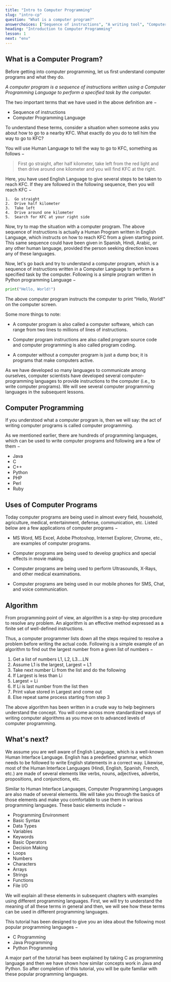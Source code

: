 ```yaml
---
title: "Intro to Computer Programming"
slug: "intro-cp"
question: "What is a computer program?"
answerchoices: ["Sequence of instructions", "A writing tool", "Computer programming language", "Hardware"]
heading: "Introduction to Computer Programming"
lesson: 1
next: "env"
---
```



## What is a Computer Program?
Before getting into computer programming, let us first understand computer programs and what they do.

*A computer program is a sequence of instructions written using a Computer Programming Language to perform a specified task by the computer.*

The two important terms that we have used in the above definition are −

* Sequence of instructions
* Computer Programming Language

To understand these terms, consider a situation when someone asks you about how to go to a nearby KFC. What exactly do you do to tell him the way to go to KFC?

You will use Human Language to tell the way to go to KFC, something as follows −

> First go straight, after half kilometer, take left from the red light and then drive around one kilometer and you will find KFC at the right.

Here, you have used English Language to give several steps to be taken to reach KFC. If they are followed in the following sequence, then you will reach KFC −

```
1.	Go straight
2.	Drive half kilometer
3.	Take left
4.	Drive around one kilometer
5.	Search for KFC at your right side
```

Now, try to map the situation with a computer program. The above sequence of instructions is actually a Human Program written in English Language, which instructs on how to reach KFC from a given starting point. This same sequence could have been given in Spanish, Hindi, Arabic, or any other human language, provided the person seeking direction knows any of these languages.

Now, let's go back and try to understand a computer program, which is a sequence of instructions written in a Computer Language to perform a specified task by the computer. Following is a simple program written in Python programming Language −
```python
print("Hello, World!")
```
The above computer program instructs the computer to print "Hello, World!" on the computer screen.

Some more things to note: 
* A computer program is also called a computer software, which can range from two lines to millions of lines of instructions.

* Computer program instructions are also called program source code and computer programming is also called program coding.

* A computer without a computer program is just a dump box; it is programs that make computers active.

As we have developed so many languages to communicate among ourselves, computer scientists have developed several computer-programming languages to provide instructions to the computer (i.e., to write computer programs). We will see several computer programming languages in the subsequent lessons.

## Computer Programming
If you understood what a computer program is, then we will say: the act of writing computer programs is called computer programming.

As we mentioned earlier, there are hundreds of programming languages, which can be used to write computer programs and following are a few of them −

* Java
* C
* C++
* Python
* PHP
* Perl
* Ruby

## Uses of Computer Programs
Today computer programs are being used in almost every field, household, agriculture, medical, entertainment, defense, communication, etc. Listed below are a few applications of computer programs −

* MS Word, MS Excel, Adobe Photoshop, Internet Explorer, Chrome, etc., are examples of computer programs.

* Computer programs are being used to develop graphics and special effects in movie making.

* Computer programs are being used to perform Ultrasounds, X-Rays, and other medical examinations.

* Computer programs are being used in our mobile phones for SMS, Chat, and voice communication.

## Algorithm
From programming point of view, an algorithm is a step-by-step procedure to resolve any problem. An algorithm is an effective method expressed as a finite set of well-defined instructions.

Thus, a computer programmer lists down all the steps required to resolve a problem before writing the actual code. Following is a simple example of an algorithm to find out the largest number from a given list of numbers −

1. Get a list of numbers L1, L2, L3....LN
2. Assume L1 is the largest, Largest = L1
3. Take next number Li from the list and do the following
4. If Largest is less than Li
5. Largest = Li
6. If Li is last number from the list then
7. Print value stored in Largest and come out
8. Else repeat same process starting from step 3

The above algorithm has been written in a crude way to help beginners understand the concept. You will come across more standardized ways of writing computer algorithms as you move on to advanced levels of computer programming.

## What's next?

We assume you are well aware of English Language, which is a well-known Human Interface Language. English has a predefined grammar, which needs to be followed to write English statements in a correct way. Likewise, most of the Human Interface Languages (Hindi, English, Spanish, French, etc.) are made of several elements like verbs, nouns, adjectives, adverbs, propositions, and conjunctions, etc.

Similar to Human Interface Languages, Computer Programming Languages are also made of several elements. We will take you through the basics of those elements and make you comfortable to use them in various programming languages. These basic elements include −

* Programming Environment
* Basic Syntax
* Data Types
* Variables
* Keywords
* Basic Operators
* Decision Making
* Loops
* Numbers
* Characters
* Arrays
* Strings
* Functions
* File I/O


We will explain all these elements in subsequent chapters with examples using different programming languages. First, we will try to understand the meaning of all these terms in general and then, we will see how these terms can be used in different programming languages.

This tutorial has been designed to give you an idea about the following most popular programming languages −

* C Programming
* Java Programming
* Python Programming


A major part of the tutorial has been explained by taking C as programming language and then we have shown how similar concepts work in Java and Python. So after completion of this tutorial, you will be quite familiar with these popular programming languages.